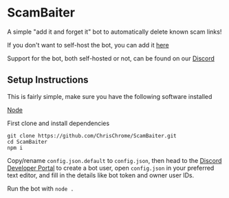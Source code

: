 # ScamBaiter
A simple "add it and forget it" bot to automatically delete known scam links!

If you don't want to self-host the bot, you can add it [here](https://discord.com/api/oauth2/authorize?client_id=932391527601287178&permissions=11269&scope=bot)

Support for the bot, both self-hosted or not, can be found on our [Discord](https://discord.gg/D29TwNNm4g)

## Setup Instructions
This is fairly simple, make sure you have the following software installed

[Node](https://nodejs.org)

First clone and install dependencies
```
git clone https://github.com/ChrisChrome/ScamBaiter.git
cd ScamBaiter
npm i
```

Copy/rename `config.json.default` to `config.json`, then head to the [Discord Developer Portal](https://discord.com/developers/applications) to create a bot user, open `config.json` in your preferred text editor, and fill in the details like bot token and owner user IDs.

Run the bot with `node .`